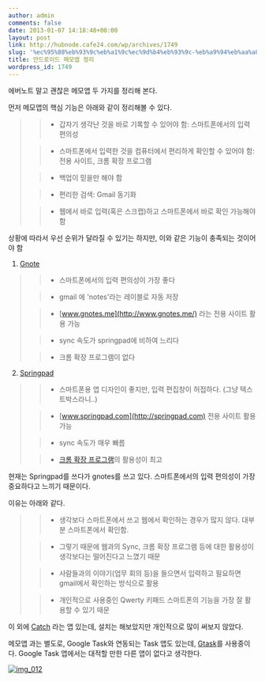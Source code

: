```yaml
---
author: admin
comments: false
date: 2013-01-07 14:18:48+00:00
layout: post
link: http://hubnode.cafe24.com/wp/archives/1749
slug: '%ec%95%88%eb%93%9c%eb%a1%9c%ec%9d%b4%eb%93%9c-%eb%a9%94%eb%aa%a8%ec%95%b1-%ec%a0%95%eb%a6%ac'
title: 안드로이드 메모앱 정리
wordpress_id: 1749
---
```


에버노트 말고 괜찮은 메모앱 두 가지를 정리해 본다.

먼저 메모앱의 핵심 기능은 아래와 같이 정리해볼 수 있다.



<blockquote>
	
> * 갑자기 생각난 것을 바로 기록할 수 있어야 함: 스마트폰에서의 입력 편의성
> 

	
> * 스마트폰에서 입력한 것을 컴퓨터에서 편리하게 확인할 수 있어야 함: 전용 사이트, 크롬 확장 프로그램
> 
	
> * 백업이 믿을만 해야 함
> 
	
> * 편리한 검색: Gmail 동기화
> 
	
> * 웹에서 바로 입력(혹은 스크랩)하고 스마트폰에서 바로 확인 가능해야 함
> 
</blockquote>



상황에 따라서 우선 순위가 달라질 수 있기는 하지만, 이와 같은 기능이 충족되는 것이어야 함

1. [Gnote](https://play.google.com/store/apps/details?id=org.dayup.gnotes&feature=nav_result#?t=W251bGwsMSwyLDNd)



<blockquote>
	
> * 스마트폰에서의 입력 편의성이 가장 좋다 
> 
	
> * gmail 에 'notes'라는 레이블로 자동 저장 
> 
	
> * [www.gnotes.me](http://www.gnotes.me/) 라는 전용 사이트 활용 가능 
> 
	
> * sync 속도가 springpad에 비하여 느리다 
> 
	
> * 크롬 확장 프로그램이 없다 
> 
</blockquote>



2. [Springpad](https://play.google.com/store/apps/details?id=com.springpad&feature=search_result#?t=W251bGwsMSwyLDEsImNvbS5zcHJpbmdwYWQiXQ..)


<blockquote>
	
> * 스마트폰용 앱 디자인이 좋지만, 입력 편집창이 허접하다. (그냥 텍스트박스라니..) 
> 
	
> * [www.springpad.com](http://springpad.com) 전용 사이트 활용 가능 
> 
	
> * sync 속도가 매우 빠름 
> 
	
> * [크롬 확장 프로그램](https://chrome.google.com/webstore/detail/springpad-extension/njhgeimnepehieioinbhmfpphfoocmng?hl=ko)의 활용성이 최고 
> 
</blockquote>



현재는 Springpad를 쓰다가 gnotes를 쓰고 있다. 스마트폰에서의 입력 편의성이 가장 중요하다고 느끼기 때문이다.

이유는 아래와 같다.


<blockquote>
	
> * 생각보다 스마트폰에서 쓰고 웹에서 확인하는 경우가 많지 않다. 대부분 스마트폰에서 확인함. 
> 
	
> * 그렇기 때문에 웹과의 Sync, 크롬 확장 프로그램 등에 대한 활용성이 생각보다는 떨어진다고 느꼈기 때문 
> 
	
> * 사람들과의 이야기(업무 회의 등)을 들으면서 입력하고 필요하면 gmail에서 확인하는 방식으로 활용 
> 
	
> * 개인적으로 사용중인 Qwerty 키패드 스마트폰의 기능을 가장 잘 활용할 수 있기 때문 
> 
</blockquote>



이 외에 [Catch](https://play.google.com/store/apps/details?id=com.threebanana.notes&feature=search_result#?t=W251bGwsMSwyLDEsImNvbS50aHJlZWJhbmFuYS5ub3RlcyJd) 라는 앱 있는데, 설치는 해보았지만 개인적으로 많이 써보지 않았다.

메모앱 과는 별도로, Google Task와 연동되는 Task 앱도 있는데, [Gtask](https://play.google.com/store/apps/details?id=org.dayup.gtask&feature=search_result#?t=W251bGwsMSwyLDEsIm9yZy5kYXl1cC5ndGFzayJd)를 사용중이다. Google Task 앱에서는 대적할 만한 다른 앱이 없다고 생각한다.

[![img_012](http://hubnode.cafe24.com/wp/wp-content/uploads/2013/01/img_012.jpg)](http://hubnode.cafe24.com/wp/wp-content/uploads/2013/01/img_012.jpg)
